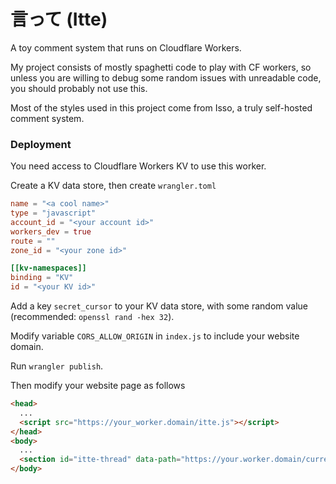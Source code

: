 # 言って (Itte)

A toy comment system that runs on Cloudflare Workers.

My project consists of mostly spaghetti code to play with CF workers, so unless you are willing to debug some random issues with unreadable code, you should probably not use this.

Most of the styles used in this project come from Isso, a truly self-hosted comment system.

### Deployment

You need access to Cloudflare Workers KV to use this worker.

Create a KV data store, then create `wrangler.toml`

```toml
name = "<a cool name>"
type = "javascript"
account_id = "<your account id>"
workers_dev = true
route = ""
zone_id = "<your zone id>"

[[kv-namespaces]]
binding = "KV"
id = "<your KV id>"
```

Add a key `secret_cursor` to your KV data store, with some random value (recommended: `openssl rand -hex 32`).

Modify variable `CORS_ALLOW_ORIGIN` in `index.js` to include your website domain.

Run `wrangler publish`.

Then modify your website page as follows

```html
<head>
  ...
  <script src="https://your_worker.domain/itte.js"></script>
</head>
<body>
  ...
  <section id="itte-thread" data-path="https://your.worker.domain/current/page/path"></section>
</body>
```